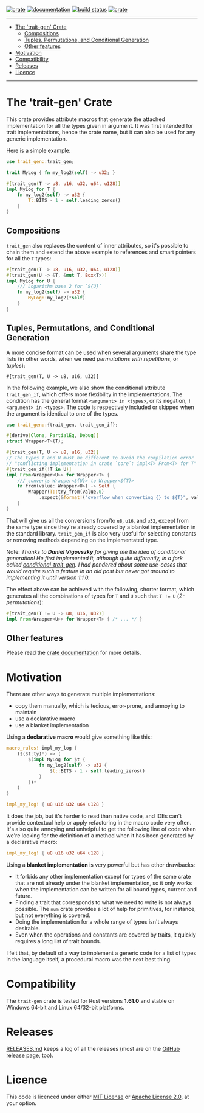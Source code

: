[![crate](https://img.shields.io/crates/v/trait_gen.svg)](https://crates.io/crates/trait-gen)
[![documentation](https://docs.rs/trait-gen/badge.svg)](https://docs.rs/trait-gen)
[![build status](https://github.com/blueglyph/trait_gen/actions/workflows/master.yml/badge.svg)](https://github.com/blueglyph/trait_gen/actions)
[![crate](https://img.shields.io/crates/l/trait_gen.svg)](https://github.com/blueglyph/trait_gen/blob/master/LICENSE-MIT)

<hr/>

<!-- TOC -->
* [The 'trait-gen' Crate](#the-trait-gen-crate)
  * [Compositions](#compositions)
  * [Tuples, Permutations, and Conditional Generation](#tuples-permutations-and-conditional-generation)
  * [Other features](#other-features)
* [Motivation](#motivation)
* [Compatibility](#compatibility)
* [Releases](#releases)
* [Licence](#licence)
<!-- TOC -->

<hr/>

# The 'trait-gen' Crate

This crate provides attribute macros that generate the attached implementation for all the
types given in argument. It was first intended for trait implementations, hence the crate name,
but it can also be used for any generic implementation.

Here is a simple example:

```rust
use trait_gen::trait_gen;

trait MyLog { fn my_log2(self) -> u32; }

#[trait_gen(T -> u8, u16, u32, u64, u128)]
impl MyLog for T {
    fn my_log2(self) -> u32 {
        T::BITS - 1 - self.leading_zeros()
    }
}
```

## Compositions
`trait_gen` also replaces the content of inner attributes, so it's possible to chain them and extend the above example to references and smart pointers for all the `T` types:

```rust
#[trait_gen(T -> u8, u16, u32, u64, u128)]
#[trait_gen(U -> &T, &mut T, Box<T>)]
impl MyLog for U {
    /// Logarithm base 2 for `${U}`
    fn my_log2(self) -> u32 {
        MyLog::my_log2(*self)
    }
}
```

## Tuples, Permutations, and Conditional Generation

A more concise format can be used when several arguments share the type lists (in other words, when we need _permutations with repetitions_, or _tuples_):

```rust,ignore
#[trait_gen(T, U -> u8, u16, u32)]
```

In the following example, we also show the conditional attribute `trait_gen_if`, which
offers more flexibility in the implementations. The condition has the general format
`<argument> in <types>`, or its negation, `!<argument> in <types>`. The code is respectively
included or skipped when the argument is identical to one of the types.

```rust
use trait_gen::{trait_gen, trait_gen_if};

#[derive(Clone, PartialEq, Debug)]
struct Wrapper<T>(T);

#[trait_gen(T, U -> u8, u16, u32)]
// The types T and U must be different to avoid the compilation error
// "conflicting implementation in crate `core`: impl<T> From<T> for T"
#[trait_gen_if(!T in U)]
impl From<Wrapper<U>> for Wrapper<T> {
    /// converts Wrapper<${U}> to Wrapper<${T}>
    fn from(value: Wrapper<U>) -> Self {
        Wrapper(T::try_from(value.0)
            .expect(&format!("overflow when converting {} to ${T}", value.0)))
    }
}
```

That will give us all the conversions from/to `u8`, `u16`, and `u32`, except from the same type since they're already covered by a blanket implementation in the standard library. `trait_gen_if` is also very useful for selecting constants or removing methods depending on the implementated type.

Note: _Thanks to **Daniel Vigovszky** for giving me the idea of conditional generation! He first implemented it, although quite differently, in a fork called [conditional_trait_gen](https://github.com/vigoo/conditional_trait_gen). I had pondered about some use-cases that would require such a feature in an old post but never got around to implementing it until version 1.1.0._

The effect above can be achieved with the following, shorter format, which generates all the combinations of types for `T` and `U` such that `T != U` (_2-permutations_):

```rust
#[trait_gen(T != U -> u8, u16, u32)]
impl From<Wrapper<U>> for Wrapper<T> { /* ... */ }
```

## Other features

Please read the [crate documentation](https://docs.rs/trait-gen) for more details.

# Motivation

There are other ways to generate multiple implementations:
- copy them manually, which is tedious, error-prone, and annoying to maintain
- use a declarative macro
- use a blanket implementation

Using a **declarative macro** would give something like this:

```rust
macro_rules! impl_my_log {
    ($($t:ty)*) => (
        $(impl MyLog for $t {
            fn my_log2(self) -> u32 {
                $t::BITS - 1 - self.leading_zeros()
            }
        })*
    )
}

impl_my_log! { u8 u16 u32 u64 u128 }
```

It does the job, but it's harder to read than native code, and IDEs can't provide contextual help or apply refactoring in the macro code very often. It's also quite annoying and unhelpful to get the following line of code when we're looking for the definition of a method when it has been generated by a declarative macro:

```rust
impl_my_log! { u8 u16 u32 u64 u128 }
```

Using a **blanket implementation** is very powerful but has other drawbacks:
- It forbids any other implementation except for types of the same crate that are not already under the blanket implementation, so it only works when the implementation can be written for all bound types, current and future.
- Finding a trait that corresponds to what we need to write is not always possible. The `num` crate provides a lot of help for primitives, for instance, but not everything is covered.
- Doing the implementation for a whole range of types isn't always desirable.
- Even when the operations and constants are covered by traits, it quickly requires a long list of trait bounds.

I felt that, by default of a way to implement a generic code for a list of types in the language itself, a procedural macro was the next best thing.

# Compatibility

The `trait-gen` crate is tested for Rust versions **1.61.0** and stable on Windows 64-bit and Linux 64/32-bit platforms.

# Releases

[RELEASES.md](RELEASES.md) keeps a log of all the releases (most are on the [GitHub release page](https://github.com/blueglyph/trait_gen/releases), too). 

# Licence

This code is licenced under either [MIT License](https://choosealicense.com/licenses/mit/) or [Apache License 2.0](https://choosealicense.com/licenses/apache-2.0/), at your option.
